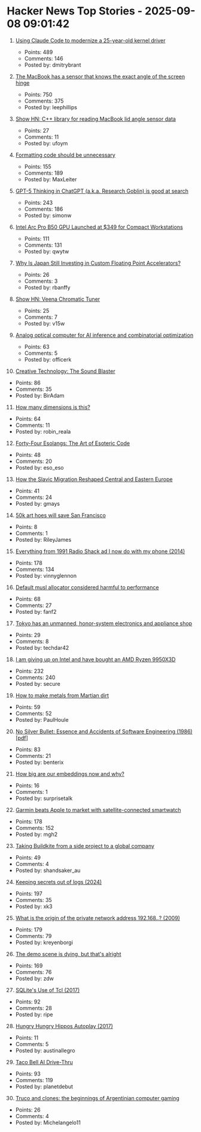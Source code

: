 # Hacker News Top Stories - 2025-09-08 09:01:42

1. [Using Claude Code to modernize a 25-year-old kernel driver](https://dmitrybrant.com/2025/09/07/using-claude-code-to-modernize-a-25-year-old-kernel-driver)
   - Points: 489
   - Comments: 146
   - Posted by: dmitrybrant

2. [The MacBook has a sensor that knows the exact angle of the screen hinge](https://twitter.com/samhenrigold/status/1964428927159382261)
   - Points: 750
   - Comments: 375
   - Posted by: leephillips

3. [Show HN: C++ library for reading MacBook lid angle sensor data](https://github.com/ufoym/mac-angle)
   - Points: 27
   - Comments: 11
   - Posted by: ufoym

4. [Formatting code should be unnecessary](https://maxleiter.com/blog/formatting)
   - Points: 155
   - Comments: 189
   - Posted by: MaxLeiter

5. [GPT-5 Thinking in ChatGPT (a.k.a. Research Goblin) is good at search](https://simonwillison.net/2025/Sep/6/research-goblin/)
   - Points: 243
   - Comments: 186
   - Posted by: simonw

6. [Intel Arc Pro B50 GPU Launched at $349 for Compact Workstations](https://www.guru3d.com/story/intel-arc-pro-b50-gpu-launched-at-for-compact-workstations/)
   - Points: 111
   - Comments: 131
   - Posted by: qwytw

7. [Why Is Japan Still Investing in Custom Floating Point Accelerators?](https://www.nextplatform.com/2025/09/04/why-is-japan-still-investing-in-custom-floating-point-accelerators/)
   - Points: 26
   - Comments: 3
   - Posted by: rbanffy

8. [Show HN: Veena Chromatic Tuner](https://play.google.com/store/apps/details?id=in.magima.digitaltuner&hl=en_US)
   - Points: 25
   - Comments: 7
   - Posted by: v15w

9. [Analog optical computer for AI inference and combinatorial optimization](https://www.nature.com/articles/s41586-025-09430-z)
   - Points: 63
   - Comments: 5
   - Posted by: officerk

10. [Creative Technology: The Sound Blaster](https://www.abortretry.fail/p/the-story-of-creative-technology)
   - Points: 86
   - Comments: 35
   - Posted by: BirAdam

11. [How many dimensions is this?](https://lcamtuf.substack.com/p/how-many-dimensions-is-this)
   - Points: 64
   - Comments: 11
   - Posted by: robin_reala

12. [Forty-Four Esolangs: The Art of Esoteric Code](https://spectrum.ieee.org/esoteric-programming-languages-daniel-temkin)
   - Points: 48
   - Comments: 20
   - Posted by: eso_eso

13. [How the Slavic Migration Reshaped Central and Eastern Europe](https://www.mpg.de/25256341/0827-evan-slavic-migration-reshaped-central-and-eastern-europe-150495-x)
   - Points: 41
   - Comments: 24
   - Posted by: gmays

14. [50k art hoes will save San Francisco](https://twitter.com/taotechic/status/1964551131977437674)
   - Points: 8
   - Comments: 1
   - Posted by: RileyJames

15. [Everything from 1991 Radio Shack ad I now do with my phone (2014)](https://www.trendingbuffalo.com/life/uncle-steves-buffalo/everything-from-1991-radio-shack-ad-now/)
   - Points: 178
   - Comments: 134
   - Posted by: vinnyglennon

16. [Default musl allocator considered harmful to performance](https://nickb.dev/blog/default-musl-allocator-considered-harmful-to-performance/)
   - Points: 68
   - Comments: 27
   - Posted by: fanf2

17. [Tokyo has an unmanned, honor-system electronics and appliance shop](https://soranews24.com/2021/08/21/tokyo-has-a-completely-unmanned-honor-system-electronics-and-appliance-shop%e3%80%90photos%e3%80%91/)
   - Points: 29
   - Comments: 8
   - Posted by: techdar42

18. [I am giving up on Intel and have bought an AMD Ryzen 9950X3D](https://michael.stapelberg.ch/posts/2025-09-07-bye-intel-hi-amd-9950x3d/)
   - Points: 232
   - Comments: 240
   - Posted by: secure

19. [How to make metals from Martian dirt](https://www.csiro.au/en/news/All/Articles/2025/August/Metals-out-of-martian-dirt)
   - Points: 59
   - Comments: 52
   - Posted by: PaulHoule

20. [No Silver Bullet: Essence and Accidents of Software Engineering (1986) [pdf]](https://www.cs.unc.edu/techreports/86-020.pdf)
   - Points: 83
   - Comments: 21
   - Posted by: benterix

21. [How big are our embeddings now and why?](https://vickiboykis.com/2025/09/01/how-big-are-our-embeddings-now-and-why/)
   - Points: 16
   - Comments: 1
   - Posted by: surprisetalk

22. [Garmin beats Apple to market with satellite-connected smartwatch](https://www.macrumors.com/2025/09/03/garmin-satellite-smartwatch/)
   - Points: 178
   - Comments: 152
   - Posted by: mgh2

23. [Taking Buildkite from a side project to a global company](https://www.valleyofdoubt.com/p/taking-buildkite-from-a-side-project)
   - Points: 49
   - Comments: 4
   - Posted by: shandsaker_au

24. [Keeping secrets out of logs (2024)](https://allan.reyes.sh/posts/keeping-secrets-out-of-logs/)
   - Points: 197
   - Comments: 35
   - Posted by: xk3

25. [What is the origin of the private network address 192.168.*.*? (2009)](https://lists.ding.net/othersite/isoc-internet-history/2009/oct/msg00000.html)
   - Points: 179
   - Comments: 79
   - Posted by: kreyenborgi

26. [The demo scene is dying, but that's alright](https://www.datagubbe.se/sceneherit/)
   - Points: 169
   - Comments: 76
   - Posted by: zdw

27. [SQLite's Use of Tcl (2017)](https://www.tcl-lang.org/community/tcl2017/assets/talk93/Paper.html)
   - Points: 92
   - Comments: 28
   - Posted by: ripe

28. [Hungry Hungry Hippos Autoplay (2017)](https://www.mikekohn.net/micro/hungry_hungry_hippos.php)
   - Points: 11
   - Comments: 5
   - Posted by: austinallegro

29. [Taco Bell AI Drive-Thru](https://aidarwinawards.org/nominees/taco-bell-ai-drive-thru.html)
   - Points: 93
   - Comments: 119
   - Posted by: planetdebut

30. [Truco and clones: the beginnings of Argentinian computer gaming](https://zeitgame.net/archives/18373)
   - Points: 26
   - Comments: 4
   - Posted by: Michelangelo11

